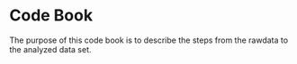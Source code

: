 Code Book
=============

The purpose of this code book is to describe the steps from the rawdata to the analyzed data set.

